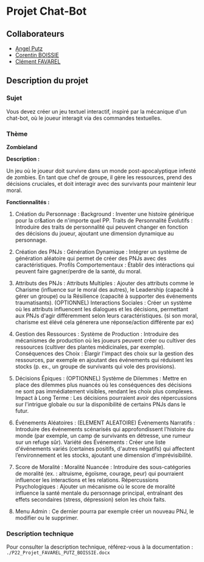 # Projet Chat-Bot

## Collaborateurs

- [Angel Putz](https://github.com/angel-putz)
- [Corentin BOISSIE](https://github.com/Ramen2Foutre)
- [Clément FAVAREL](https://github.com/clementfavarel)

## Description du projet

### Sujet

Vous devez créer un jeu textuel interactif, inspiré par la mécanique d'un chat-bot, où le joueur interagit via des commandes textuelles.

### Thème

**Zombieland**

**Description :**

Un jeu où le joueur doit survivre dans un monde post-apocalyptique infesté de zombies. En tant que chef de groupe, il gère les ressources, prend des décisions cruciales, et doit interagir avec des survivants pour maintenir leur moral.

**Fonctionnalités :**

1. Création du Personnage :
Background : Inventer une histoire générique pour la cr&ation de n'importe quel PP.
Traits de Personnalité Évolutifs : Introduire des traits de personnalité qui peuvent changer en fonction des décisions du joueur, ajoutant une dimension dynamique au personnage.

2. Création des PNJs :
Génération Dynamique : Intégrer un système de génération aléatoire qui permet de créer des PNJs avec des caractéristiques.
Profils Comportementaux : Établir des intéractions qui peuvent faire gagner/perdre de la santé, du moral.

3. Attributs des PNJs :
Attributs Multiples : Ajouter des attributs comme le Charisme (influence sur le moral des autres), le Leadership (capacité à gérer un groupe) ou la Résilience (capacité à supporter des événements traumatisants). (OPTIONNEL)
Interactions Sociales : Créer un système où les attributs influencent les dialogues et les décisions, permettant aux PNJs d'agir différemment selon leurs caractéristiques. (si son moral, charisme est élévé cela génerera une réponse/action différente par ex)

4. Gestion des Ressources :
Système de Production : Introduire des mécanismes de production où les joueurs peuvent créer ou cultiver des ressources (cultiver des plantes médicinales, par exemple).
Conséquences des Choix : Élargir l'impact des choix sur la gestion des ressources, par exemple en ajoutant des événements qui réduisent les stocks (p. ex., un groupe de survivants qui vole des provisions).

5. Décisions Épiques : (OPTIONNEL)
Système de Dilemmes : Mettre en place des dilemmes plus nuancés où les conséquences des décisions ne sont pas immédiatement visibles, rendant les choix plus complexes.
Impact à Long Terme : Les décisions pourraient avoir des répercussions sur l'intrigue globale ou sur la disponibilité de certains PNJs dans le futur.

6. Événements Aléatoires : (ELEMENT ALEATOIRE)
Événements Narratifs : Introduire des événements scénarisés qui approfondissent l'histoire du monde (par exemple, un camp de survivants en détresse, une rumeur sur un refuge sûr).
Variété des Événements : Créer une liste d'événements variés (certaines positifs, d'autres négatifs) qui affectent l’environnement et les stocks, ajoutant une dimension d'imprévisibilité.

7. Score de Moralité :
Moralité Nuancée : Introduire des sous-catégories de moralité (ex. : altruisme, égoïsme, courage, peur) qui pourraient influencer les interactions et les relations.
Répercussions Psychologiques : Ajouter un mécanisme où le score de moralité influence la santé mentale du personnage principal, entraînant des effets secondaires (stress, dépression) selon les choix faits.

8. Menu Admin :
Ce dernier pourra par exemple créer un nouveau PNJ, le modifier ou le supprimer.

### Description technique

Pour consulter la description technique, référez-vous à la documentation : `./P22_Projet_FAVAREL_PUTZ_BOISSIE.docx`
